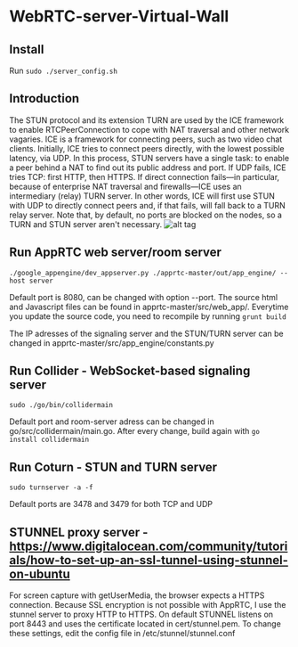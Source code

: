 # WebRTC-server-Virtual-Wall
## Install
Run ``` sudo ./server_config.sh ```

## Introduction

The STUN protocol and its extension TURN are used by the ICE framework to enable RTCPeerConnection to cope with NAT traversal and other network vagaries.
ICE is a framework for connecting peers, such as two video chat clients. Initially, ICE tries to connect peers directly, with the lowest possible latency, via UDP. In this process, STUN servers have a single task: to enable a peer behind a NAT to find out its public address and port.
If UDP fails, ICE tries TCP: first HTTP, then HTTPS. If direct connection fails—in particular, because of enterprise NAT traversal and firewalls—ICE uses an intermediary (relay) TURN server. In other words, ICE will first use STUN with UDP to directly connect peers and, if that fails, will fall back to a TURN relay server. 
Note that, by default, no ports are blocked on the nodes, so a TURN and STUN server aren't necessary. 
![alt tag](https://www.html5rocks.com/en/tutorials/webrtc/basics/stun.png)

## Run AppRTC web server/room server
```
./google_appengine/dev_appserver.py ./apprtc-master/out/app_engine/ --host server
```
Default port is 8080, can be changed with option --port.
The source html and Javascript files can be found in apprtc-master/src/web_app/. Everytime you update the source code, you need to recompile by running ``` grunt build ```

The IP adresses of the signaling server and the STUN/TURN server can be changed in apprtc-master/src/app_engine/constants.py

## Run Collider - WebSocket-based signaling server
```
sudo ./go/bin/collidermain
```
Default port and room-server adress can be changed in go/src/collidermain/main.go. After every change, build again with ``` go install collidermain ```

## Run Coturn - STUN and TURN server
```
sudo turnserver -a -f
```
Default ports are 3478 and 3479 for both TCP and UDP

## STUNNEL proxy server - https://www.digitalocean.com/community/tutorials/how-to-set-up-an-ssl-tunnel-using-stunnel-on-ubuntu
For screen capture with getUserMedia, the browser expects a HTTPS connection. Because SSL encryption is not possible with AppRTC, I use the stunnel server to proxy HTTP to HTTPS.
On default STUNNEL listens on port 8443 and uses the certificate located in cert/stunnel.pem.
To change these settings, edit the config file in /etc/stunnel/stunnel.conf
